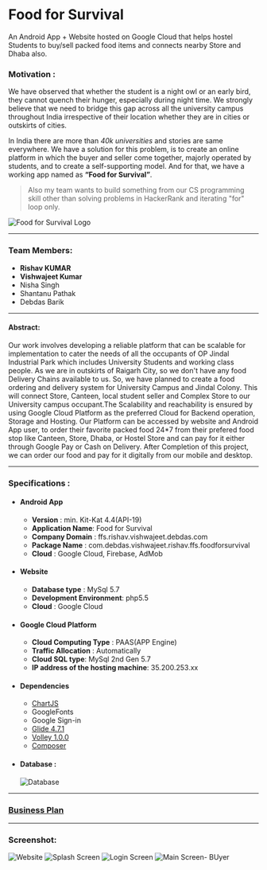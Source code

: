 # Food for Survival 
An Android App + Website hosted on Google Cloud that helps hostel Students to buy/sell packed food items and connects nearby Store and Dhaba also.


### Motivation :
We have observed that whether the student is a night owl or an early bird, they cannot quench their hunger, especially during night time. We strongly believe that we need to bridge this gap across all the university campus throughout India irrespective of their location whether they are in cities or outskirts of cities.

In India there are more than *40k universities* and stories are same everywhere. We have a solution for this problem, is to create an online platform in which the buyer and seller come together, majorly operated by students, and to create a self-supporting model.
And for that, we have a working app named as **“Food for Survival”**.


> Also my team wants to build something from our CS programming skill other than solving problems in HackerRank and iterating "for" loop only.


![Food for Survival Logo](https://github.com/oddRishav/Food-For-Survival/blob/master/DB%20Design/ffs_baner_photo.png)

---

### Team Members:

* **Rishav KUMAR**
* **Vishwajeet Kumar**
* Nisha Singh
* Shantanu Pathak
* Debdas Barik

---
#### Abstract:
Our work involves developing a reliable platform that can be scalable for implementation to cater the needs of all the occupants of OP Jindal Industrial Park which includes University Students and working class people. As we are in outskirts of Raigarh City, so we don't have any food Delivery Chains available to us. So, we have planned to create a food ordering and delivery system for University Campus and Jindal Colony. This will connect Store, Canteen, local student seller and Complex Store to our University campus occupant.The Scalability and reachability is ensured by using Google Cloud Platform as the preferred Cloud for Backend operation, Storage and Hosting. Our Platform can be accessed by website and Android App user, to order their favorite packed food 24*7 from their prefered food stop like Canteen, Store, Dhaba, or Hostel Store and can pay for it either through Google Pay or Cash on Delivery. After Completion of this project, we can order our food and pay for it digitally from our mobile and desktop.

---

### Specifications :

+ #### Android App
	* **Version** : min. Kit-Kat 4.4(API-19)
	* **Application Name**: Food for Survival
	* **Company Domain** : ffs.rishav.vishwajeet.debdas.com
	* **Package Name** : com.debdas.vishwajeet.rishav.ffs.foodforsurvival
	* **Cloud** : Google Cloud, Firebase, AdMob
+ #### Website
	* **Database type** : MySql 5.7
	* **Development Environment**: php5.5
	* **Cloud** : Google Cloud
+ #### Google Cloud Platform
	* **Cloud Computing Type** : PAAS(APP Engine)
	* **Traffic Allocation** : Automatically
	* **Cloud SQL type**: MySql 2nd Gen 5.7
	* **IP address of the hosting machine**: 35.200.253.xx
+ #### Dependencies
	* [ChartJS](https://www.chartjs.org/)
	* GoogleFonts
	* Google Sign-in
	* [Glide 4.7.1](https://github.com/bumptech/glide)
	* [Volley 1.0.0](https://github.com/google/volley) 
	* [Composer](https://getcomposer.org/)
+ #### Database :  
	![Database](https://github.com/oddRishav/Food-For-Survival/blob/master/DB%20Design/database%20designs.png)

---
### [Business Plan](https://github.com/oddRishav/Food-For-Survival/blob/master/Food%20for%20Survival_%20Timeline%20%26%20Future%20Road%20Map.pdf)
---
### Screenshot:

![Website](https://github.com/oddRishav/Food-For-Survival/blob/master/FFS%20Website/Main%20webpage.png)
![Splash Screen](https://github.com/oddRishav/Food-For-Survival/blob/master/DB%20Design/App%20main%20Screen.png)
![Login Screen](https://github.com/oddRishav/Food-For-Survival/blob/master/DB%20Design/App%20Login%20Screen.png)
![Main Screen- BUyer](https://github.com/oddRishav/Food-For-Survival/blob/master/DB%20Design/App%20Buyer%20Screen.png)

